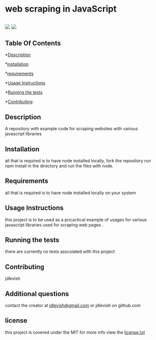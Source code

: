 

# web scraping in JavaScript

## ![](https://img.shields.io/github/license/jdlevish/Webscrapingjavascript ) ![](https://img.shields.io/github/languages/top/jdlevish/webscrapingjavascript)

## Table Of Contents

*[Description](#Description)

*[installation](#Installation)

*[requirements](#requirements)

*[Usage Instructions](#Usage-Instructions)

*[Running the tests](#Running-the-tests)

*[Contributing](#Contributing)
## Description
A repository with example  code  for scraping websites with various javascript libraries
    
## Installation
    
all that is required is to have node installed locally, fork the repository  run npm install in the directory and run the files with node.
    
## Requirements
    
all that is required is to have node installed locally on your system
## Usage Instructions

this project is to be used as   a pricactical example of usages for various javascript libraries used for scraping web pages .
    
## Running the tests
    
there are currently no tests asscoiated with this project
    
## Contributing
    
jdlevish

## Additional questions
contact the creator at jdlevish@gmail.com or jdlevish on github.com

## license
this project is covered under the MIT for more info view the  [license.txt](/license.txt)
    